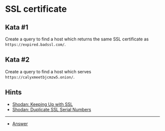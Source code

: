 # SSL certificate

## Kata #1

Create a query to find a host which returns the same SSL certificate as `https://expired.badssl.com/`.

## Kata #2

Create a query to find a host which serves `https://calyxmeetbjcmzw5.onion/`.

## Hints

- [Shodan: Keeping Up with SSL](https://blog.shodan.io/ssl-update/)
- [Shodan: Duplicate SSL Serial Numbers](https://blog.shodan.io/ssl-serial-number-weirdness/)

---

- [Answer](./answer.md)
